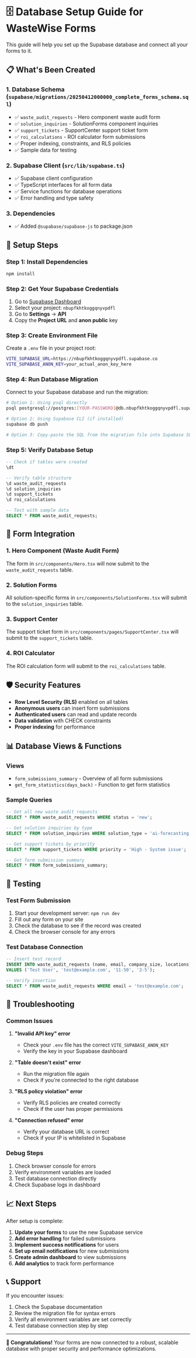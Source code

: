 # 🗄️ Database Setup Guide for WasteWise Forms

This guide will help you set up the Supabase database and connect all your forms to it.

## 📋 What's Been Created

### 1. **Database Schema** (`supabase/migrations/20250412000000_complete_forms_schema.sql`)
- ✅ `waste_audit_requests` - Hero component waste audit form
- ✅ `solution_inquiries` - SolutionForms component inquiries  
- ✅ `support_tickets` - SupportCenter support ticket form
- ✅ `roi_calculations` - ROI calculator form submissions
- ✅ Proper indexing, constraints, and RLS policies
- ✅ Sample data for testing

### 2. **Supabase Client** (`src/lib/supabase.ts`)
- ✅ Supabase client configuration
- ✅ TypeScript interfaces for all form data
- ✅ Service functions for database operations
- ✅ Error handling and type safety

### 3. **Dependencies**
- ✅ Added `@supabase/supabase-js` to package.json

## 🚀 Setup Steps

### Step 1: Install Dependencies
```bash
npm install
```

### Step 2: Get Your Supabase Credentials
1. Go to [Supabase Dashboard](https://supabase.com/dashboard)
2. Select your project: `nbupfkhtkoggqnyvpdfl`
3. Go to **Settings** → **API**
4. Copy the **Project URL** and **anon public** key

### Step 3: Create Environment File
Create a `.env` file in your project root:
```bash
VITE_SUPABASE_URL=https://nbupfkhtkoggqnyvpdfl.supabase.co
VITE_SUPABASE_ANON_KEY=your_actual_anon_key_here
```

### Step 4: Run Database Migration
Connect to your Supabase database and run the migration:

```bash
# Option 1: Using psql directly
psql postgresql://postgres:[YOUR-PASSWORD]@db.nbupfkhtkoggqnyvpdfl.supabase.co:5432/postgres

# Option 2: Using Supabase CLI (if installed)
supabase db push

# Option 3: Copy-paste the SQL from the migration file into Supabase SQL Editor
```

### Step 5: Verify Database Setup
```sql
-- Check if tables were created
\dt

-- Verify table structure
\d waste_audit_requests
\d solution_inquiries
\d support_tickets
\d roi_calculations

-- Test with sample data
SELECT * FROM waste_audit_requests;
```

## 🔗 Form Integration

### 1. **Hero Component (Waste Audit Form)**
The form in `src/components/Hero.tsx` will now submit to the `waste_audit_requests` table.

### 2. **Solution Forms**
All solution-specific forms in `src/components/SolutionForms.tsx` will submit to the `solution_inquiries` table.

### 3. **Support Center**
The support ticket form in `src/components/pages/SupportCenter.tsx` will submit to the `support_tickets` table.

### 4. **ROI Calculator**
The ROI calculation form will submit to the `roi_calculations` table.

## 🛡️ Security Features

- **Row Level Security (RLS)** enabled on all tables
- **Anonymous users** can insert form submissions
- **Authenticated users** can read and update records
- **Data validation** with CHECK constraints
- **Proper indexing** for performance

## 📊 Database Views & Functions

### Views
- `form_submissions_summary` - Overview of all form submissions
- `get_form_statistics(days_back)` - Function to get form statistics

### Sample Queries
```sql
-- Get all new waste audit requests
SELECT * FROM waste_audit_requests WHERE status = 'new';

-- Get solution inquiries by type
SELECT * FROM solution_inquiries WHERE solution_type = 'ai-forecasting';

-- Get support tickets by priority
SELECT * FROM support_tickets WHERE priority = 'High - System issue';

-- Get form submission summary
SELECT * FROM form_submissions_summary;
```

## 🧪 Testing

### Test Form Submission
1. Start your development server: `npm run dev`
2. Fill out any form on your site
3. Check the database to see if the record was created
4. Check the browser console for any errors

### Test Database Connection
```sql
-- Insert test record
INSERT INTO waste_audit_requests (name, email, company_size, locations)
VALUES ('Test User', 'test@example.com', '11-50', '2-5');

-- Verify insertion
SELECT * FROM waste_audit_requests WHERE email = 'test@example.com';
```

## 🔧 Troubleshooting

### Common Issues

1. **"Invalid API key" error**
   - Check your `.env` file has the correct `VITE_SUPABASE_ANON_KEY`
   - Verify the key in your Supabase dashboard

2. **"Table doesn't exist" error**
   - Run the migration file again
   - Check if you're connected to the right database

3. **"RLS policy violation" error**
   - Verify RLS policies are created correctly
   - Check if the user has proper permissions

4. **"Connection refused" error**
   - Verify your database URL is correct
   - Check if your IP is whitelisted in Supabase

### Debug Steps
1. Check browser console for errors
2. Verify environment variables are loaded
3. Test database connection directly
4. Check Supabase logs in dashboard

## 📈 Next Steps

After setup is complete:

1. **Update your forms** to use the new Supabase service
2. **Add error handling** for failed submissions
3. **Implement success notifications** for users
4. **Set up email notifications** for new submissions
5. **Create admin dashboard** to view submissions
6. **Add analytics** to track form performance

## 📞 Support

If you encounter issues:
1. Check the Supabase documentation
2. Review the migration file for syntax errors
3. Verify all environment variables are set correctly
4. Test database connection step by step

---

**🎉 Congratulations!** Your forms are now connected to a robust, scalable database with proper security and performance optimizations.

